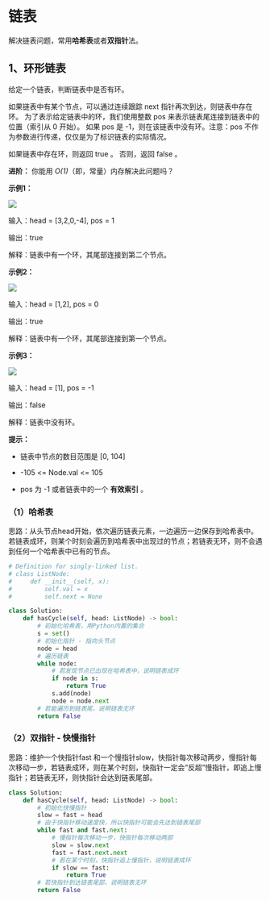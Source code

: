 # 链表

解决链表问题，常用**哈希表**或者**双指针**法。

## 1、环形链表


给定一个链表，判断链表中是否有环。

如果链表中有某个节点，可以通过连续跟踪 next 指针再次到达，则链表中存在环。 为了表示给定链表中的环，我们使用整数 pos 来表示链表尾连接到链表中的位置（索引从 0 开始）。 如果 pos 是 -1，则在该链表中没有环。注意：pos 不作为参数进行传递，仅仅是为了标识链表的实际情况。

如果链表中存在环，则返回 true 。 否则，返回 false 。

**进阶：**
你能用 _O(1)_（即，常量）内存解决此问题吗？

**示例1：**


![](https://cdn.nlark.com/yuque/0/2021/png/21587164/1620659621058-3ddfbd69-7de6-4ce1-bc99-dd5252d9be50.png#align=left&display=inline&height=171&margin=%5Bobject%20Object%5D&originHeight=171&originWidth=531&size=0&status=done&style=none&width=531)

输入：head = [3,2,0,-4], pos = 1

输出：true

解释：链表中有一个环，其尾部连接到第二个节点。

**示例2：**


![](https://cdn.nlark.com/yuque/0/2021/png/21587164/1620659642992-7e213e4f-15c9-4b15-895b-bc356dc7e205.png#align=left&display=inline&height=105&margin=%5Bobject%20Object%5D&originHeight=105&originWidth=201&size=0&status=done&style=none&width=201)

输入：head = [1,2], pos = 0

输出：true

解释：链表中有一个环，其尾部连接到第一个节点。

**示例3：**


![](https://cdn.nlark.com/yuque/0/2021/png/21587164/1620659652763-2de922ef-c6d2-4018-8d98-5fde4d03bf68.png#align=left&display=inline&height=65&margin=%5Bobject%20Object%5D&originHeight=65&originWidth=65&size=0&status=done&style=none&width=65)

输入：head = [1], pos = -1

输出：false

解释：链表中没有环。

**提示：**

- 链表中节点的数目范围是 [0, 104]

- -105 <= Node.val <= 105

- pos 为 -1 或者链表中的一个 **有效索引** 。

  

### （1）哈希表


思路：从头节点head开始，依次遍历链表元素，一边遍历一边保存到哈希表中。若链表成环，则某个时刻会遍历到哈希表中出现过的节点；若链表无环，则不会遇到任何一个哈希表中已有的节点。

```python
# Definition for singly-linked list.
# class ListNode:
#     def __init__(self, x):
#         self.val = x
#         self.next = None

class Solution:
    def hasCycle(self, head: ListNode) -> bool:
        # 初始化哈希表，用Python内置的集合
        s = set()
        # 初始化指针 - 指向头节点
        node = head
        # 遍历链表
        while node:
            # 若发现节点已出现在哈希表中，说明链表成环
            if node in s:
                return True
            s.add(node)
            node = node.next
        # 若能遍历到链表尾，说明链表无环
        return False
```


### （2）双指针 - 快慢指针


思路：维护一个快指针fast 和一个慢指针slow，快指针每次移动两步，慢指针每次移动一步，若链表成环，则在某个时刻，快指针一定会“反超”慢指针，即追上慢指针；若链表无环，则快指针会达到链表尾部。
```python
class Solution:
    def hasCycle(self, head: ListNode) -> bool:
        # 初始化快慢指针
        slow = fast = head
        # 由于快指针移动速度快，所以快指针可能会先达到链表尾部
        while fast and fast.next:
            # 慢指针每次移动一步，快指针每次移动两部
            slow = slow.next
            fast = fast.next.next
            # 若在某个时刻，快指针追上慢指针，说明链表成环
            if slow == fast:
                return True
        # 若快指针到达链表尾部，说明链表无环
        return False
```

